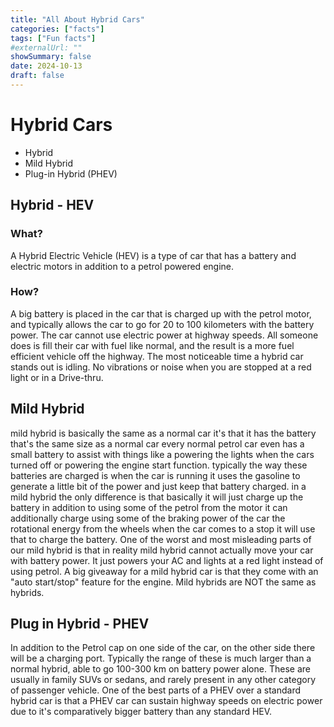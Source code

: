 ```yaml
---
title: "All About Hybrid Cars"
categories: ["facts"]
tags: ["Fun facts"]
#externalUrl: ""
showSummary: false
date: 2024-10-13
draft: false
---
```


# Hybrid Cars

- Hybrid
- Mild Hybrid
- Plug-in Hybrid (PHEV)

## Hybrid - HEV

### What?

A Hybrid Electric Vehicle (HEV) is a type of car that has a battery and electric motors in addition to a petrol powered engine.

### How?

A big battery is placed in the car that is charged up with the petrol motor, and typically allows the car to go for 20 to 100 kilometers with the battery power. The car cannot use electric power at highway speeds. All someone does is fill their car with fuel like normal, and the result is a more fuel efficient vehicle off the highway. The most noticeable time a hybrid car stands out is idling. No vibrations or noise when you are stopped at a red light or in a Drive-thru.

## Mild Hybrid

mild hybrid is basically the same as a normal car it's that it has the battery that's the same size as a normal car every normal petrol car even has a small battery to assist with things like a powering the lights when the cars turned off or powering the engine start function. typically the way these batteries are charged is when the car is running it uses the gasoline to generate a little bit of the power and just keep that battery charged. in a mild hybrid the only difference is that basically it will just charge up the battery in addition to using some of the petrol from the motor it can additionally charge using some of the braking power of the car the rotational energy from the wheels when the car comes to a stop it will use that to charge the battery. One of the worst and most misleading parts of our mild hybrid is that in reality mild hybrid cannot actually move your car with battery power. It just powers your AC and lights at a red light instead of using petrol. A big giveaway for a mild hybrid car is that they come with an "auto start/stop" feature for the engine. Mild hybrids are NOT the same as hybrids.

## Plug in Hybrid - PHEV

In addition to the Petrol cap on one side of the car, on the other side there will be a charging port. Typically the range of these is much larger than a normal hybrid, able to go 100-300 km on battery power alone. These are usually in family SUVs or sedans, and rarely present in any other category of passenger vehicle. One of the best parts of a PHEV over a standard hybrid car is that a PHEV car can sustain highway speeds on electric power due to it's comparatively bigger battery than any standard HEV.
